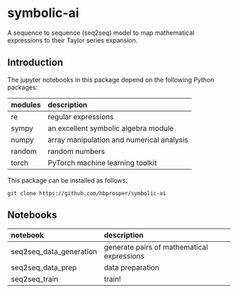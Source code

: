 # symbolic-ai
A sequence to sequence (seq2seq) model to map mathematical expressions to their Taylor series expansion.

## Introduction
The jupyter notebooks in this package depend on the following Python packages:

| __modules__   | __description__     |
| :---          | :---        |
| re            | regular expressions |
| sympy         | an excellent symbolic algebra module |
| numpy         | array manipulation and numerical analysis      |
| random        | random numbers |
| torch         | PyTorch machine learning toolkit |

This package can be installed as follows:
```
git clone https://github.com/hbprosper/symbolic-ai
```

## Notebooks

| __notebook__ | __description__ |
| :---         | :--- |
| seq2seq_data_generation | generate pairs of mathematical expressions |
| seq2seq_data_prep | data preparation  |
| seq2seq_train | train! |

